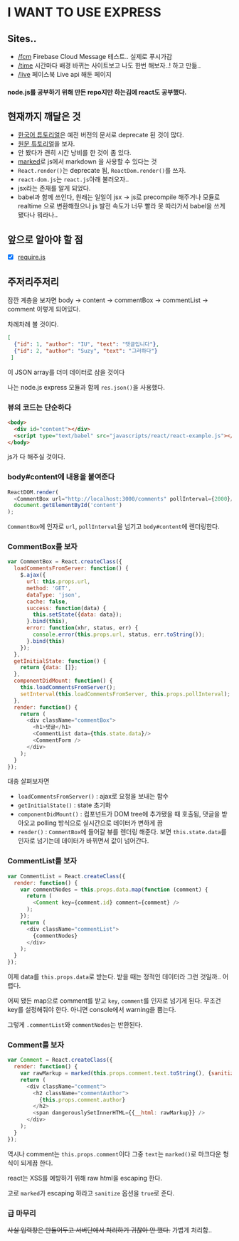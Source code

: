 # I WANT TO USE EXPRESS

## Sites..

- [/fcm](https://soh.ee/fcm) Firebase Cloud Message 테스트.. 실제로 푸시가감
- [/time](https://soh.ee/time) 시간마다 배경 바뀌는 사이트보고 나도 한번 해보자..! 하고 만듦..
- [/live](https://wearedoing.party/live) 페이스북 Live api 해둔 페이지

#### node.js를 공부하기 위해 만든 repo지만 하는김에 react도 공부했다.

## 현재까지 깨달은 것

* [한국어 튜토리얼](http://reactkr.github.io/react/docs/tutorial-ko-KR.html)은 예전 버전의 문서로 deprecate 된 것이 많다.
* [원문 튜토리얼](https://facebook.github.io/react/docs/tutorial.html)을 보자.
 * 안 봤다가 괜히 시간 낭비를 한 것이 좀 있다.
* [marked](https://github.com/chjj/marked)로 js에서 markdown 을 사용할 수 있다는 것
* `React.render()`는 deprecate 됨, `ReactDom.render()`를 쓰자.
* `react-dom.js`는 `react.js`아래 불러오자..
* jsx라는 존재를 알게 되었다.
 * babel과 함께 쓰인다, 원래는 일일이 jsx -> js로 precompile 해주거나 모듈로 realtime 으로 변환해줬으나 js 발전 속도가 너무 빨라 못 따라가서 babel을 쓰게 됐다나 뭐라나..

## 앞으로 알아야 할 점

* [x] [require.js](http://www.requirejs.org/)

## 주저리주저리
잠깐 계층을 보자면 body -> content -> commentBox -> commentList -> comment 이렇게 되어있다.

차례차례 볼 것이다.

```json
[
  {"id": 1, "author": "IU", "text": "댓글입니다"},
  {"id": 2, "author": "Suzy", "text": "그러하다"}
 ]
```
이 JSON array를 더미 데이터로 삼을 것이다

나는 node.js express 모듈과 함께 `res.json()`을 사용했다.
### 뷰의 코드는 단순하다
```html
<body>
  <div id="content"></div>
  <script type="text/babel" src="javascripts/react/react-example.js"></script>
</body>
```
js가 다 해주실 것이다.

### body#content에 내용을 붙여준다
```javascript
ReactDOM.render(
  <CommentBox url="http://localhost:3000/comments" pollInterval={2000}/>,
  document.getElementById('content')
);
```

`CommentBox`에 인자로 `url`, `pollInterval`을 넘기고 `body#content`에 렌더링한다.

### CommentBox를 보자

```javascript
var CommentBox = React.createClass({
  loadCommentsFromServer: function() {
    $.ajax({
      url: this.props.url,
      method: 'GET',
      dataType: 'json',
      cache: false,
      success: function(data) {
        this.setState({data: data});
      }.bind(this),
      error: function(xhr, status, err) {
        console.error(this.props.url, status, err.toString());
      }.bind(this)
    });
  },
  getInitialState: function() {
    return {data: []};
  },
  componentDidMount: function() {
    this.loadCommentsFromServer();
    setInterval(this.loadCommentsFromServer, this.props.pollInterval);
  },
  render: function() {
    return (
      <div className="commentBox">
        <h1>댓글</h1>
        <CommentList data={this.state.data}/>
        <CommentForm />
      </div>
    );
  }
});
```
대충 살펴보자면
* `loadCommentsFromServer()` : ajax로 요청을 보내는 함수
* `getInitialState()` : state 초기화
* `componentDidMount()` : 컴포넌트가 DOM tree에 추가됐을 때 호출됨, 댓글을 받아오고 polling 방식으로 실시간으로 데이터가 변하게 끔
* `render()` : `CommentBox`에 들어갈 뷰를 렌더링 해준다. 보면 `this.state.data`를 인자로 넘기는데 데이터가 바뀌면서 값이 넘어간다.

### CommentList를 보자
```javascript
var CommentList = React.createClass({
  render: function() {
    var commentNodes = this.props.data.map(function (comment) {
      return (
        <Comment key={comment.id} comment={comment} />
      );
    });
    return (
      <div className="commentList">
        {commentNodes}
      </div>
    );
  }
});
```

이제 data를 `this.props.data`로 받는다. 받을 때는 정적인 데이터라 그런 것일까.. 어렵다.

어찌 됐든 map으로 comment를 받고 `key`, `comment`를 인자로 넘기게 된다. 무조건 key를 설정해줘야 한다. 아니면 console에서 warning을 뿜는다.

그렇게 `.commentList`와 `commentNodes`는 반환된다.

### Comment를 보자
```javascript
var Comment = React.createClass({
  render: function() {
    var rawMarkup = marked(this.props.comment.text.toString(), {sanitize: true});
    return (
      <div className="comment">
        <h2 className="commentAuthor">
          {this.props.comment.author}
        </h2>
        <span dangerouslySetInnerHTML={{__html: rawMarkup}} />
      </div>
    );
  }
});
```
역시나 comment는 `this.props.comment`이다 그중 `text`는 `marked()`로 마크다운 형식이 되게끔 한다.

react는 XSS를 예방하기 위해 raw html을 escaping 한다.

고로 `marked`가 escaping 하라고 `sanitize` 옵션을 `true`로 준다.

### 급 마무리

~~사실 입력창은 만들어두고 서버단에서 처리하기 귀찮아 안 했다.~~
가볍게 처리함..
